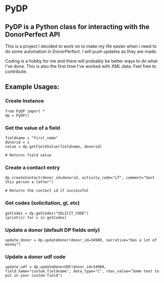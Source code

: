 # PyDP
## PyDP is a Python class for interacting with the DonorPerfect API

This is a project I decided to work on to make my life easier when i need to do some automation in DonorPerfect. I will push updates as they are made. 

Coding is a hobby for me and there will probably be better ways to do what I've done. This is also the first time I've worked with XML data. Feel free to contribute.





## Example Usages:
### Create Instance
```
from PyDP import *
dp = PyDP()
```

### Get the value of a field
```
fieldname = "first_name"
donorid = 1
value = dp.getFieldValue(fieldname, donorid)

# Returns field value
```
### Create a contact entry
```
dp.createContact(donor_id=donorid, activity_code="LT", comment="Sent this person a letter")

# Returns the contact id if successful
```
### Get codes (solicitation, gl, etc)
```
getCodes = dp.getCodes("SOLICIT_CODE")
[print(x) for x in getCodes]
```
### Update a donor (default DP fields only)
```
update_donor = dp.updateDonor(donor_id=34980, narrative="Has a lot of money")
```
### Update a donor udf code
```
update_udf = dp.updateDonorUDF(donor_id=34980, field_name="custom_fieldname", data_type="C", char_value="Some text to put in your custom field")
```
